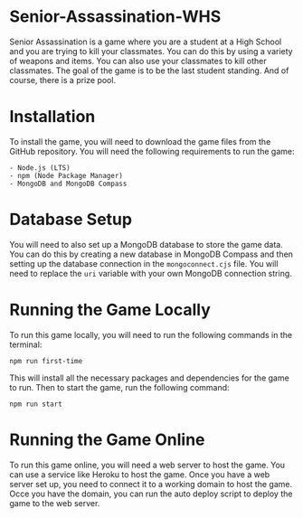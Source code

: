 # Senior-Assassination-WHS

Senior Assassination is a game where you are a student at a High School and you are trying to kill your classmates. You can do this by using a variety of weapons and items. You can also use your classmates to kill other classmates. The goal of the game is to be the last student standing. And of course, there is a prize pool.

# Installation
To install the game, you will need to download the game files from the GitHub repository. You will need the following requirements to run the game:
```
- Node.js (LTS)
- npm (Node Package Manager)
- MongoDB and MongoDB Compass
```

# Database Setup
You will need to also set up a MongoDB database to store the game data. You can do this by creating a new database in MongoDB Compass and then setting up the database connection in the `mongoconnect.cjs` file. You will need to replace the `uri` variable with your own MongoDB connection string.


# Running the Game Locally
To run this game locally, you will need to run the following commands in the terminal:
```
npm run first-time
```
This will install all the necessary packages and dependencies for the game to run. Then to start the game, run the following command:
```
npm run start
```

# Running the Game Online   
To run this game online, you will need a web server to host the game. You can use a service like Heroku to host the game. Once you have a web server set up, you need to connect it to a working domain to host the game. Occe you have the domain, you can run the auto deploy script to deploy the game to the web server. 
